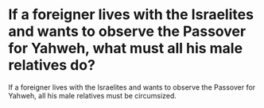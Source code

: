 # If a foreigner lives with the Israelites and wants to observe the Passover for Yahweh, what must all his male relatives do?

If a foreigner lives with the Israelites and wants to observe the Passover for Yahweh, all his male relatives must be circumsized.
